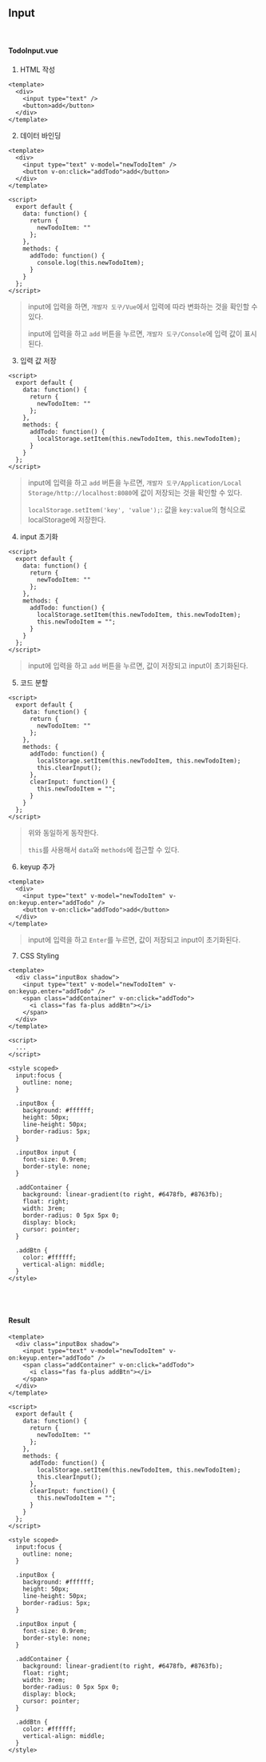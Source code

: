 ## Input

<br>

#### TodoInput.vue

1. HTML 작성

```vue
<template>
  <div>
    <input type="text" />
    <button>add</button>
  </div>
</template>
```

2. 데이터 바인딩

```vue
<template>
  <div>
    <input type="text" v-model="newTodoItem" />
    <button v-on:click="addTodo">add</button>
  </div>
</template>

<script>
  export default {
    data: function() {
      return {
        newTodoItem: ""
      };
    },
    methods: {
      addTodo: function() {
        console.log(this.newTodoItem);
      }
    }
  };
</script>
```

> input에 입력을 하면, `개발자 도구/Vue`에서 입력에 따라 변화하는 것을 확인할 수 있다.
>
> input에 입력을 하고 `add` 버튼을 누르면, `개발자 도구/Console`에 입력 값이 표시된다.

3. 입력 값 저장

```vue
<script>
  export default {
    data: function() {
      return {
        newTodoItem: ""
      };
    },
    methods: {
      addTodo: function() {
        localStorage.setItem(this.newTodoItem, this.newTodoItem);
      }
    }
  };
</script>
```

> input에 입력을 하고 `add` 버튼을 누르면, `개발자 도구/Application/Local Storage/http://localhost:8080`에 값이 저장되는 것을 확인할 수 있다.
>
> `localStorage.setItem('key', 'value');`: 값을 `key:value`의 형식으로 localStorage에 저장한다.

4. input 초기화

```vue
<script>
  export default {
    data: function() {
      return {
        newTodoItem: ""
      };
    },
    methods: {
      addTodo: function() {
        localStorage.setItem(this.newTodoItem, this.newTodoItem);
        this.newTodoItem = "";
      }
    }
  };
</script>
```

> input에 입력을 하고 `add` 버튼을 누르면, 값이 저장되고 input이 초기화된다.

5. 코드 분할

```vue
<script>
  export default {
    data: function() {
      return {
        newTodoItem: ""
      };
    },
    methods: {
      addTodo: function() {
        localStorage.setItem(this.newTodoItem, this.newTodoItem);
        this.clearInput();
      },
      clearInput: function() {
        this.newTodoItem = "";
      }
    }
  };
</script>
```

> 위와 동일하게 동작한다.
>
> `this`를 사용해서 `data`와 `methods`에 접근할 수 있다.

6. keyup 추가

```vue
<template>
  <div>
    <input type="text" v-model="newTodoItem" v-on:keyup.enter="addTodo" />
    <button v-on:click="addTodo">add</button>
  </div>
</template>
```

> input에 입력을 하고 `Enter`를 누르면, 값이 저장되고 input이 초기화된다.

7. CSS Styling

```vue
<template>
  <div class="inputBox shadow">
    <input type="text" v-model="newTodoItem" v-on:keyup.enter="addTodo" />
    <span class="addContainer" v-on:click="addTodo">
      <i class="fas fa-plus addBtn"></i>
    </span>
  </div>
</template>

<script>
  ...
</script>

<style scoped>
  input:focus {
    outline: none;
  }
  
  .inputBox {
    background: #ffffff;
    height: 50px;
    line-height: 50px;
    border-radius: 5px;
  }
  
  .inputBox input {
    font-size: 0.9rem;
    border-style: none;
  }
  
  .addContainer {
    background: linear-gradient(to right, #6478fb, #8763fb);
    float: right;
    width: 3rem;
    border-radius: 0 5px 5px 0;
    display: block;
    cursor: pointer;
  }
  
  .addBtn {
    color: #ffffff;
    vertical-align: middle;
  }
</style>
```

<br>

<br>

#### Result

```vue
<template>
  <div class="inputBox shadow">
    <input type="text" v-model="newTodoItem" v-on:keyup.enter="addTodo" />
    <span class="addContainer" v-on:click="addTodo">
      <i class="fas fa-plus addBtn"></i>
    </span>
  </div>
</template>

<script>
  export default {
    data: function() {
      return {
        newTodoItem: ""
      };
    },
    methods: {
      addTodo: function() {
        localStorage.setItem(this.newTodoItem, this.newTodoItem);
        this.clearInput();
      },
      clearInput: function() {
        this.newTodoItem = "";
      }
    }
  };
</script>

<style scoped>
  input:focus {
    outline: none;
  }
  
  .inputBox {
    background: #ffffff;
    height: 50px;
    line-height: 50px;
    border-radius: 5px;
  }
  
  .inputBox input {
    font-size: 0.9rem;
    border-style: none;
  }
  
  .addContainer {
    background: linear-gradient(to right, #6478fb, #8763fb);
    float: right;
    width: 3rem;
    border-radius: 0 5px 5px 0;
    display: block;
    cursor: pointer;
  }
  
  .addBtn {
    color: #ffffff;
    vertical-align: middle;
  }
</style>
```

<br>

<br>